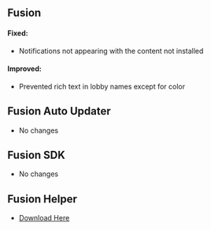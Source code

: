 ## **Fusion**
#### Fixed:
- Notifications not appearing with the content not installed
#### Improved:
- Prevented rich text in lobby names except for color

## **Fusion Auto Updater**
- No changes

## **Fusion SDK**
- No changes

## **Fusion Helper**
- [Download Here](https://github.com/Lakatrazz/Fusion-Helper/releases/latest)
